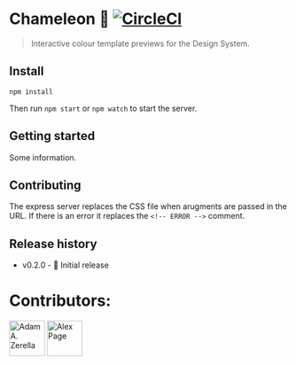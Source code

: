 # Chameleon 🦎  [![CircleCI](https://circleci.com/gh/govau/chameleon.svg?style=svg)](https://circleci.com/gh/govau/chameleon)

> Interactive colour template previews for the Design System.


## Install

```node
npm install 
```

Then run `npm start` or `npm watch` to start the server.


## Getting started

Some information.


## Contributing

The express server replaces the CSS file when arugments are passed in the URL. If there is an error it replaces the `<!-- ERROR -->` comment.


## Release history

- v0.2.0 - 🎉 Initial release


# Contributors:
<div style="display:inline;">
  <img width="64" height="64" href="https://github.com/adamzerella" src="https://avatars0.githubusercontent.com/u/1501560?s=460&v=4" alt="Adam A. Zerella"/>
  <img width="64" height="64" href="https://github.com/alex-page" src="https://avatars0.githubusercontent.com/u/19199063?s=460&v=4" alt="Alex Page"/>
</div>

